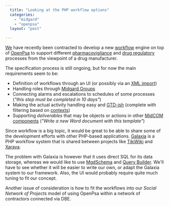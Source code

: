 ```yaml
---
  title: "Looking at the PHP workflow options"
  categories: 
    - "midgard"
    - "openpsa"
  layout: "post"

---
```

[We][1] have recently been contracted to develop a new [workflow][2] engine on top of [OpenPsa][3] to support different [pharmacovigilance][4] and [drug regulatory][5] processes from the viewpoint of a drug manufacturer.

The specification process is still ongoing, but for now the main requirements seem to be:

- Definition of workflows through an UI (or possibly via an [XML import][6])
- Handling roles through [Midgard Groups][7]
- Connecting alarms and escalations to schedules of some processes (_"this step must be completed in 10 days"_)
- Making the actual activity handling easy and [GTD-ish][8] (complete with filtering based on [contexts][9])
- Supporting _deliverables_ that may be objects or actions in other [MidCOM components][10] (_"Write a new Word document with this template"_)

Since workflow is a big topic, it would be great to be able to share some of the development efforts with other PHP-based applications. [Galaxia][11] is a PHP workflow system that is shared between projects like [TikiWiki][12] and [Xaraya][13].

The problem with Galaxia is however that it uses direct SQL for its data storage, whereas we would like to use [MgdSchema][14] and [Query Builder][15]. We'll have to see whether it will be easier to write our own, or adapt the Galaxia system to our framework. Also, the UI would probably require quite much tuning to fit our concept.

Another issue of consideration is how to fit the workflows into our _Social Network of Projects_ model of using OpenPsa within a network of contractors connected via DBE.

[1]: http://www.nemein.com/
[2]: http://en.wikipedia.org/wiki/Workflow
[3]: http://www.openpsa.org/
[4]: http://en.wikipedia.org/wiki/Pharmacovigilance
[5]: http://en.wikipedia.org/wiki/Regulation_of_therapeutic_goods
[6]: http://xml.coverpages.org/wf-xml.html
[7]: http://www.midgard-project.org/midcom-permalink-09d07d968f19b368c6a100f29af829c5
[8]: http://www.43folders.com/a2004/09/08/getting-started-with-getting-things-done/
[9]: http://minezamac.com/wiki/index.php/GTD-Context
[10]: http://www.midgard-project.org/midcom-permalink-c78920f970ecb340698182bca2ad7be1
[11]: http://tikiwiki.org/tiki-index.php?page=GalaxiaWorkflow
[12]: http://tikiwiki.org/
[13]: http://www.xaraya.org/
[14]: http://www.midgard-project.org/midcom-permalink-30060725e11ec9472825fd8bce02725c
[15]: http://www.midgard-project.org/midcom-permalink-7a86842cc2906de5ac0f347d8b6c734d
